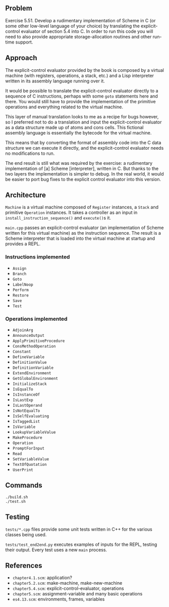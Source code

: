 ## Problem

Exercise 5.51. Develop a rudimentary implementation of Scheme in C (or some other low-level language of your
choice) by translating the explicit-control evaluator of section 5.4 into C. In order to run this code you will need to
also provide appropriate storage-allocation routines and other run-time support.

## Approach

The explicit-control evaluator provided by the book is composed by a virtual machine (with registers, operations, a stack, etc.) and a Lisp interpreter written in its assembly language running over it.

It would be possible to translate the explicit-control evaluator directly to a sequence of C instructions, perhaps with some `goto` statements here and there. You would still have to provide the implementation of the primitive operations and everything related to the virtual machine.

This layer of manual translation looks to me as a recipe for bugs however, so I preferred not to do a translation and input the explicit-control evaluator as a data structure made up of atoms and cons cells. This fictional assembly language is essentially the bytecode for the virtual machine.

This means that by converting the format of assembly code into the C data structure we can execute it directly, and the explicit-control evaluator needs no modifications to run.

The end result is still what was required by the exercise: a rudimentary implementation of [a] Scheme [interpreter], written in C. But thanks to the two layers the implementation is simpler to debug. In the real world, it would be easier to port bug fixes to the explicit control evaluator into this version.

## Architecture

`Machine` is a virtual machine composed of `Register` instances, a `Stack` and primitive `Operation` instances. It takes a controller as an input in `install_instruction_sequence()` and `execute()`s it.

`main.cpp` passes an explicit-control evaluator (an implementation of Scheme written for this virtual machine) as the instruction sequence. The result is a Scheme interpreter that is loaded into the virtual machine at startup and provides a REPL.

### Instructions implemented

- `Assign`
- `Branch`
- `Goto`
- `LabelNoop `
- `Perform`
- `Restore`
- `Save`
- `Test`

### Operations implemented

- `AdjoinArg`
- `AnnounceOutput`
- `ApplyPrimitiveProcedure`
- `ConsMethodOperation`
- `Constant`
- `DefineVariable`
- `DefinitionValue`
- `DefinitionVariable`
- `ExtendEnvironment`
- `GetGlobalEnvironment`
- `InitializeStack`
- `IsEqualTo`
- `IsInstanceOf`
- `IsLastExp`
- `IsLastOperand`
- `IsNotEqualTo`
- `IsSelfEvaluating`
- `IsTaggedList`
- `IsVariable`
- `LookupVariableValue`
- `MakeProcedure`
- `Operation`
- `PromptForInput`
- `Read`
- `SetVariableValue`
- `TextOfQuotation`
- `UserPrint`

## Commands

```
./build.sh
./test.sh
```

## Testing

`tests/*.cpp` files provide some unit tests written in C++ for the various classes being used.

`tests/test_end2end.py` executes examples of inputs for the REPL, testing their output. Every test uses a new `main` process.

## References 

- `chapter4.1.scm`: application?
- `chapter5.2.scm`: make-machine, make-new-machine
- `chapter5.4.scm`: explicit-control-evaluator, operations
- `chapter5.scm`: assignment-variable and many basic operations
- `es4.13.scm`: environments, frames, variables
